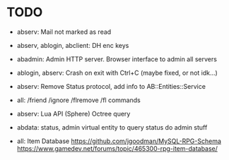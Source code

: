 # TODO

* abserv: Mail not marked as read
* abserv, ablogin, abclient: DH enc keys

* abadmin: Admin HTTP server. Browser interface to admin all servers

* ablogin, abserv: Crash on exit with Ctrl+C (maybe fixed, or not idk...)

* abserv: Remove Status protocol, add info to AB::Entities::Service

* all: /friend /ignore /flremove /fl commands
* abserv: Lua API (Sphere) Octree query
* abdata: status, admin virtual entity to query status do admin stuff
* all: Item Database
  https://github.com/jgoodman/MySQL-RPG-Schema   
  https://www.gamedev.net/forums/topic/465300-rpg-item-database/
